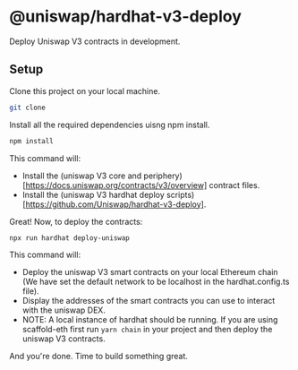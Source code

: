 # @uniswap/hardhat-v3-deploy

Deploy Uniswap V3 contracts in development.

## Setup

Clone this project on your local machine.

```bash
git clone
```

Install all the required dependencies uisng npm install.

```bash
npm install
```

This command will:

- Install the (uniswap V3 core and periphery)[https://docs.uniswap.org/contracts/v3/overview] contract files.
- Install the (uniswap V3 hardhat deploy scripts)[https://github.com/Uniswap/hardhat-v3-deploy].

Great! Now, to deploy the contracts:

```sh
npx run hardhat deploy-uniswap
```

This command will:

- Deploy the uniswap V3 smart contracts on your local Ethereum chain (We have set the default network to be localhost in the hardhat.config.ts file).
- Display the addresses of the smart contracts you can use to interact with the uniswap DEX.
- NOTE: A local instance of hardhat should be running. If you are using scaffold-eth first run `yarn chain` in your project and then deploy the uniswap V3 contracts.

And you're done. Time to build something great.
